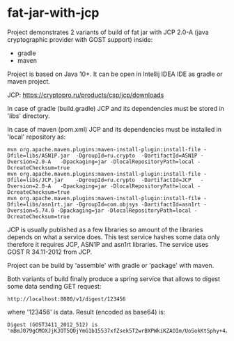 # fat-jar-with-jcp

Project demonstrates 2 variants of build of fat jar with JCP 2.0-A (java cryptographic provider with GOST support) inside:
* gradle
* maven

Project is based on Java 10+. 
It can be open in Intellij IDEA IDE as gradle or maven project.

JCP: https://cryptopro.ru/products/csp/jcp/downloads

In case of gradle (build.gradle) JCP and its dependencies must be stored in 'libs' directory.

In case of maven (pom.xml) JCP and its dependencies must be installed in 'local' repository as:
```
mvn org.apache.maven.plugins:maven-install-plugin:install-file -Dfile=libs/ASN1P.jar  -DgroupId=ru.crypto  -DartifactId=ASN1P -Dversion=2.0-A   -Dpackaging=jar -DlocalRepositoryPath=local -DcreateChecksum=true
mvn org.apache.maven.plugins:maven-install-plugin:install-file -Dfile=libs/JCP.jar    -DgroupId=ru.crypto  -DartifactId=JCP   -Dversion=2.0-A   -Dpackaging=jar -DlocalRepositoryPath=local -DcreateChecksum=true
mvn org.apache.maven.plugins:maven-install-plugin:install-file -Dfile=libs/asn1rt.jar -DgroupId=com.objsys -DartifactId=asn1rt -Dversion=5.74.0 -Dpackaging=jar -DlocalRepositoryPath=local -DcreateChecksum=true
```

JCP is usually published as a few libraries so amount of the libraries depends on what a service does. 
This test service hashes some data only therefore it requires JCP, ASN1P and asn1rt libraries.
The service uses GOST R 34.11-2012 from JCP.

Project can be build by 'assemble' with gradle or 'package' with maven.

Both variants of build finally produce a spring service that allows to digest some data sending GET request:
```
http://localhost:8080/v1/digest/123456
```
where '123456' is data.
Result (encoded as base64) is:
```
Digest (GOST3411_2012_512) is 'mBmJ079gCMOXJjKJOT5QOjYmG1b15537xfZsek5T2wrBXPWkiKZAOIm/UoSokKtSphy+4/IlVSiZYFALonN7Hg=='
```
